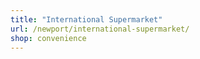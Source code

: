 ```yaml
---
title: "International Supermarket"
url: /newport/international-supermarket/
shop: convenience
---
```

